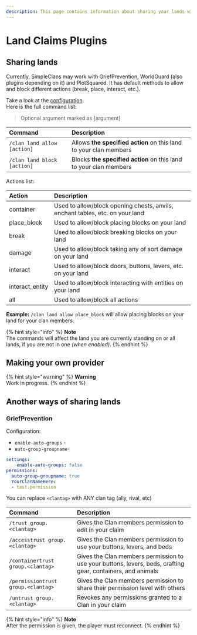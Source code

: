 ```yaml
---
description: This page contains information about sharing your lands with clan members.
---
```


# Land Claims Plugins

## Sharing lands

Currently, SimpleClans may work with GriefPrevention, WorldGuard \(also plugins depending on it\) and PlotSquared. It has default methods to allow and block different actions \(break, place, interact, etc.\).

Take a look at the [configuration](https://simpleclans.gitbook.io/simpleclans/how-to-setup/configuration#war-and-protection).  
Here is the full command list:

> Optional argument marked as \[argument\]

| Command | Description |
| :--- | :--- |
| `/clan land allow [action]` | Allows **the specified action** on this land to your clan members |
| `/clan land block [action]` | Blocks **the specified action** on this land to your clan members |

Actions list:

| Action | Description |
| :--- | :--- |
| container | Used to allow/block opening chests, anvils, enchant tables, etc. on your land |
| place\_block | Used to allow/block placing blocks on your land |
| break | Used to allow/block breaking blocks on your land |
| damage | Used to allow/block taking any of sort damage on your land |
| interact | Used to allow/block doors, buttons, levers, etc. on your land |
| interact\_entity | Used to allow/block interacting with entities on your land |
| all | Used to allow/block all actions |

**Example:** `/clan land allow place_block` will allow placing blocks on your land for your clan members.

{% hint style="info" %}
**Note**  
The commands will affect the land you are currently standing on or all lands, if you are not in one _\(when enabled\)_.
{% endhint %}

## Making your own provider

{% hint style="warning" %}
**Warning**  
Work in progress.
{% endhint %}

## Another ways of sharing lands

### GriefPrevention

Configuration:

* `enable-auto-groups` - 
* `auto-group-groupname`- 

```yaml
settings:
    enable-auto-groups: false
permissions:
  auto-group-groupname: true
  YourClanNameHere:
  - test.permission
```

You can replace `<clantag>` with ANY clan tag \(ally, rival, etc\)

| Command | Description |
| :--- | :--- |
| `/trust group.<clantag>` | Gives the Clan members permission to edit in your claim |
| `/accesstrust group.<clantag>` | Gives the Clan members permission to use your buttons, levers, and beds |
| `/containertrust group.<clantag>` | Gives the Clan members permission to use your buttons, levers, beds, crafting gear, containers, and animals |
| `/permissiontrust group.<clantag>` | Gives the Clan members permission to share their permission level with others |
| `/untrust group.<clantag>` | Revokes any permissions granted to a Clan in your claim |

{% hint style="info" %}
**Note**  
After the permission is given, the player must reconnect.
{% endhint %}

